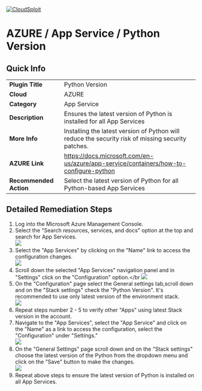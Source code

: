 [![CloudSploit](https://cloudsploit.com/img/logo-new-big-text-100.png "CloudSploit")](https://cloudsploit.com)

# AZURE / App Service / Python Version

## Quick Info

| | |
|-|-|
| **Plugin Title** | Python Version |
| **Cloud** | AZURE |
| **Category** | App Service |
| **Description** | Ensures the latest version of Python is installed for all App Services |
| **More Info** | Installing the latest version of Python will reduce the security risk of missing security patches. |
| **AZURE Link** | https://docs.microsoft.com/en-us/azure/app-service/containers/how-to-configure-python |
| **Recommended Action** | Select the latest version of Python for all Python-based App Services |

## Detailed Remediation Steps

1. Log into the Microsoft Azure Management Console.
2. Select the "Search resources, services, and docs" option at the top and search for App Services. </br> <img src="/resources/azure/appservice/python-version/step2.png"/>
3. Select the "App Services" by clicking on the "Name" link to access the configuration changes.</br> <img src="/resources/azure/appservice/python-version/step3.png"/>
4. Scroll down the selected "App Services" navigation panel and in "Settings" click on the "Configuration" option.</br <img src="/resources/azure/appservice/python-version/step4.png"/>    
5. On the "Configuration" page select the General settings tab,scroll down and on the "Stack settings" check the "Python Version". It's recommended to use only latest version of the environment stack.</br> <img src="/resources/azure/appservice/python-version/step5.png"/>    
6. Repeat steps number 2 - 5 to verify other "Apps" using latest Stack version in the account.</br>    
7. Navigate to the "App Services", select the "App Service" and click on the "Name" as a link to access the configuration, select the "Configuration" under "Settings."</br> <img src="/resources/azure/appservice/python-version/step7.png"/>    
8. On the "General Settings" page scroll down and on the "Stack settings" choose the latest version of the Python from the dropdown menu and click on the "Save" button to make the changes.</br> <img src="/resources/azure/appservice/python-version/step8.png"/>    
9. Repeat above steps to ensure the latest version of Python is installed on all App Services. </br>
